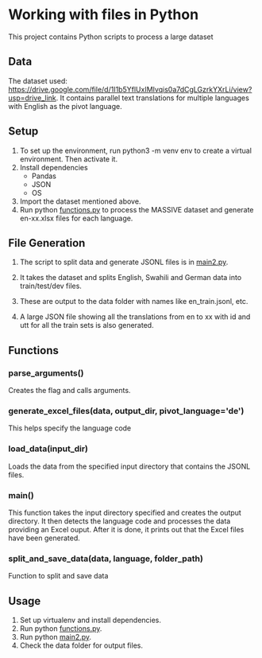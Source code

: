 # Working with files in Python

This project contains Python scripts to process a large dataset

## Data

The dataset used: https://drive.google.com/file/d/1I1b5YflUxIMIvqis0a7dCgLGzrkYXrLi/view?usp=drive_link.
It contains parallel text translations for multiple languages with English as the pivot language.

## Setup

1. To set up the environment, run python3 -m venv env to create a virtual environment. Then activate it.
2. Install dependencies
   - Pandas
   - JSON
   - OS
3. Import the dataset mentioned above.
4. Run python [functions.py]() to process the MASSIVE dataset and generate en-xx.xlsx files for each 
language.

## File Generation

1. The script to split data and generate JSONL files is in [main2.py]().

2. It takes the dataset and splits English, Swahili and German data into train/test/dev files.

3. These are output to the data folder with names like en_train.jsonl, etc.

4. A large JSON file showing all the translations from en to xx with id and utt for all
the train sets is also generated.

## Functions

### parse_arguments()
Creates the flag and calls arguments.
### generate_excel_files(data, output_dir, pivot_language='de')
This helps specify the language code
### load_data(input_dir)
Loads the data from the specified input directory that contains the JSONL files.
### main()
This function takes the input directory specified and creates the output directory.
It then detects the language code and processes the data providing an Excel ouput.
After it is done, it prints out that the Excel files have been generated.
### split_and_save_data(data, language, folder_path)
Function to split and save data

## Usage
1. Set up virtualenv and install dependencies.
2. Run python [functions.py]().
3. Run python [main2.py]().
4. Check the data folder for output files.

